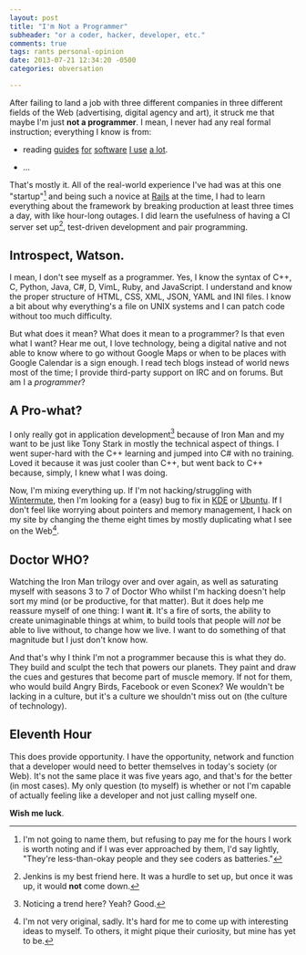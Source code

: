 ```yaml
---
layout: post
title: "I'm Not a Programmer"
subheader: "or a coder, hacker, developer, etc."
comments: true
tags: rants personal-opinion
date: 2013-07-21 12:34:20 -0500
categories: obversation

---
```


After failing to land a job with three different companies in three different
fields of the Web (advertising, digital agency and art), it struck me that
maybe I'm just **not a programmer**. I mean, I never had any real formal
instruction; everything I know is from:

 + reading [guides](http://php.net/manual/en/index.php)
   [for](http://guides.rubyonrails.org)
   [software](https://nose.readthedocs.org/en/latest/)
   [I use](http://qt-project.org/doc/)
   [a lot](http://foundation.zurb.com/docs).

 + ...

That's mostly it. All of the real-world experience I've had was at this one
"startup"[^1] and being such a novice at [Rails](http://rubyonrails.org) at
the time, I had to learn everything about the framework by breaking production
at least three times a day, with like hour-long outages. I did learn the
usefulness of having a CI server set up[^2], test-driven development and
pair programming.

## Introspect, Watson.

I mean, I don't see myself as a programmer. Yes, I know the syntax of C++, C,
Python, Java, C#, D, VimL, Ruby, and JavaScript. I understand and know the
proper structure of HTML, CSS, XML, JSON, YAML and INI files. I know a bit
about why everything's a file on UNIX systems and I can patch code without too
much difficulty.

But what does it mean? What does it mean to a programmer? Is that even what I
want? Hear me out, I love technology, being a digital native and not able to
know where to go without Google Maps or when to be places with Google Calendar
is a sign enough. I read tech blogs instead of world news most of the time; I
provide third-party support on IRC and on forums. But am I a *programmer*?

## A Pro-what?

I only really got in application development[^3] because of Iron Man and my
want to be just like Tony Stark in mostly the technical aspect of things. I
went super-hard with the C++ learning and jumped into C# with no training.
Loved it because it was just cooler than C++, but went back to C++ because,
simply, I knew what I was doing.

Now, I'm mixing everything up. If I'm not hacking/struggling with
[Wintermute](http://github.com/jalcine/wintermute), then I'm looking for a
(easy) bug to fix in [KDE](http://kde.org) or [Ubuntu](http://ubuntu.com). If
I don't feel like worrying about pointers and memory management, I hack on my
site by changing the theme eight times by mostly duplicating what I see on the
Web[^4].

## Doctor WHO?

Watching the Iron Man trilogy over and over again, as well as saturating
myself with seasons 3 to 7 of Doctor Who whilst I'm hacking doesn't help sort
my mind (or be productive, for that matter). But it does help me reassure
myself of one thing: I want **it**. It's a fire of sorts, the ability to
create unimaginable things at whim, to build tools that people will *not* be
able to live without, to change how we live. I want to do something of that
magnitude but I just don't know how. 

And that's why I think I'm not a programmer because this is what they do. They
build and sculpt the tech that powers our planets. They paint and draw the
cues and gestures that become part of muscle memory. If not for them, who
would build Angry Birds, Facebook or even Sconex? We wouldn't be lacking in a
culture, but it's a culture we shouldn't miss out on (the culture of
technology).

## Eleventh Hour

This does provide opportunity. I have the opportunity, network and
function that a developer would need to better themselves in today's society
(or Web). It's not the same place it was five years ago, and that's for the
better (in most cases). My only question (to myself) is whether or not I'm
capable of actually feeling like a developer and not just calling myself one.

**Wish me luck**.


[^1]: I'm not going to name them, but refusing to pay me for the hours I work
is worth noting and if I was ever approached by them, I'd say lightly,
"They're less-than-okay people and they see coders as batteries."
[^2]: Jenkins is my best friend here. It was a hurdle to set up, but once it
was up, it would **not** come down.
[^3]: Noticing a trend here? Yeah? Good.
[^4]: I'm not very original, sadly. It's hard for me to come up with
interesting ideas to myself. To others, it might pique their curiosity, but
mine has yet to be.
